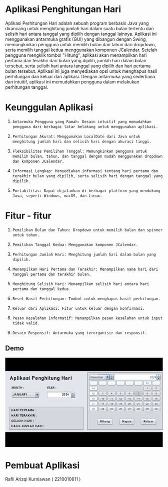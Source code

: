 # Aplikasi Penghitungan Hari
 
Aplikasi Perhitungan Hari adalah sebuah program berbasis Java yang dirancang untuk menghitung jumlah hari dalam suatu bulan tertentu dan selisih hari antara tanggal yang dipilih dengan tanggal lainnya. Aplikasi ini menggunakan antarmuka grafis (GUI) yang dibangun dengan Swing, memungkinkan pengguna untuk memilih bulan dan tahun dari dropdown, serta memilih tanggal kedua menggunakan komponen JCalendar. Setelah pengguna mengklik tombol "Hitung", aplikasi akan menampilkan hari pertama dan terakhir dari bulan yang dipilih, jumlah hari dalam bulan tersebut, serta selisih hari antara tanggal yang dipilih dan hari pertama bulan tersebut. Aplikasi ini juga menyediakan opsi untuk menghapus hasil perhitungan dan keluar dari aplikasi. Dengan antarmuka yang sederhana dan intuitif, aplikasi ini memudahkan pengguna dalam melakukan perhitungan tanggal.
   
# Keunggulan Aplikasi

1.     Antarmuka Pengguna yang Ramah: Desain intuitif yang memudahkan pengguna dari berbagai latar belakang untuk menggunakan aplikasi.

2.     Perhitungan Akurat: Menggunakan LocalDate dari Java untuk menghitung jumlah hari dan selisih hari dengan akurasi tinggi.

3.     Fleksibilitas Pemilihan Tanggal: Memungkinkan pengguna untuk memilih bulan, tahun, dan tanggal dengan mudah menggunakan dropdown dan komponen JCalendar.

4.     Informasi Lengkap: Menyediakan informasi tentang hari pertama dan terakhir bulan yang dipilih, serta selisih hari dengan tanggal yang dipilih.

5.     Portabilitas: Dapat dijalankan di berbagai platform yang mendukung Java, seperti Windows, macOS, dan Linux.



# Fitur - fitur

1.     Pemilihan Bulan dan Tahun: Dropdown untuk memilih bulan dan spinner untuk tahun.
2.     Pemilihan Tanggal Kedua: Menggunakan komponen JCalendar.
3.     Perhitungan Jumlah Hari: Menghitung jumlah hari dalam bulan yang dipilih.
4.     Menampilkan Hari Pertama dan Terakhir: Menampilkan nama hari dari tanggal pertama dan terakhir bulan.
5.     Menghitung Selisih Hari: Menampilkan selisih hari antara hari pertama dan tanggal kedua.
6.     Reset Hasil Perhitungan: Tombol untuk menghapus hasil perhitungan.
7.     Keluar dari Aplikasi: Fitur untuk keluar dengan konfirmasi.
8.     Pesan Kesalahan Informatif: Menampilkan pesan kesalahan untuk input tidak valid.
9.     Desain Responsif: Antarmuka yang terorganisir dan responsif.

## Demo
![App Screenshot](https://github.com/rafkrnwnworkspace/AplikasiPerhitunganHari/blob/b965590a0ef8503266269d1aae9585160d3180c8/pic/bukti.gif)

# Pembuat Aplikasi
 Rafli Arizqi Kurniawan ( 2210010611 ) 
